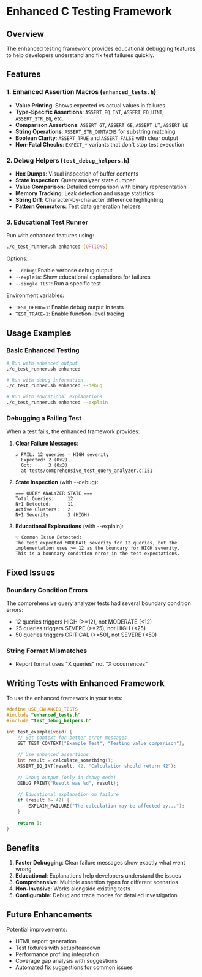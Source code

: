 # Enhanced C Testing Framework

## Overview
The enhanced testing framework provides educational debugging features to help developers understand and fix test failures quickly.

## Features

### 1. Enhanced Assertion Macros (`enhanced_tests.h`)
- **Value Printing**: Shows expected vs actual values in failures
- **Type-Specific Assertions**: `ASSERT_EQ_INT`, `ASSERT_EQ_UINT`, `ASSERT_STR_EQ`, etc.
- **Comparison Assertions**: `ASSERT_GT`, `ASSERT_GE`, `ASSERT_LT`, `ASSERT_LE`
- **String Operations**: `ASSERT_STR_CONTAINS` for substring matching
- **Boolean Clarity**: `ASSERT_TRUE` and `ASSERT_FALSE` with clear output
- **Non-Fatal Checks**: `EXPECT_*` variants that don't stop test execution

### 2. Debug Helpers (`test_debug_helpers.h`)
- **Hex Dumps**: Visual inspection of buffer contents
- **State Inspection**: Query analyzer state dumper
- **Value Comparison**: Detailed comparison with binary representation
- **Memory Tracking**: Leak detection and usage statistics
- **String Diff**: Character-by-character difference highlighting
- **Pattern Generators**: Test data generation helpers

### 3. Educational Test Runner
Run with enhanced features using:
```bash
./c_test_runner.sh enhanced [OPTIONS]
```

Options:
- `--debug`: Enable verbose debug output
- `--explain`: Show educational explanations for failures
- `--single TEST`: Run a specific test

Environment variables:
- `TEST_DEBUG=1`: Enable debug output in tests
- `TEST_TRACE=1`: Enable function-level tracing

## Usage Examples

### Basic Enhanced Testing
```bash
# Run with enhanced output
./c_test_runner.sh enhanced

# Run with debug information
./c_test_runner.sh enhanced --debug

# Run with educational explanations
./c_test_runner.sh enhanced --explain
```

### Debugging a Failing Test
When a test fails, the enhanced framework provides:

1. **Clear Failure Messages**:
   ```
   ✗ FAIL: 12 queries - HIGH severity
     Expected: 2 (0x2)
     Got:      3 (0x3)
     at tests/comprehensive_test_query_analyzer.c:151
   ```

2. **State Inspection** (with --debug):
   ```
   === QUERY ANALYZER STATE ===
   Total Queries:     12
   N+1 Detected:      11
   Active Clusters:   2
   N+1 Severity:      3 (HIGH)
   ```

3. **Educational Explanations** (with --explain):
   ```
   💡 Common Issue Detected:
   The test expected MODERATE severity for 12 queries, but the
   implementation uses >= 12 as the boundary for HIGH severity.
   This is a boundary condition error in the test expectations.
   ```

## Fixed Issues

### Boundary Condition Errors
The comprehensive query analyzer tests had several boundary condition errors:
- 12 queries triggers HIGH (>=12), not MODERATE (<12)
- 25 queries triggers SEVERE (>=25), not HIGH (<25)
- 50 queries triggers CRITICAL (>=50), not SEVERE (<50)

### String Format Mismatches
- Report format uses "X queries" not "X occurrences"

## Writing Tests with Enhanced Framework

To use the enhanced framework in your tests:

```c
#define USE_ENHANCED_TESTS
#include "enhanced_tests.h"
#include "test_debug_helpers.h"

int test_example(void) {
    // Set context for better error messages
    SET_TEST_CONTEXT("Example Test", "Testing value comparison");
    
    // Use enhanced assertions
    int result = calculate_something();
    ASSERT_EQ_INT(result, 42, "Calculation should return 42");
    
    // Debug output (only in debug mode)
    DEBUG_PRINT("Result was %d", result);
    
    // Educational explanation on failure
    if (result != 42) {
        EXPLAIN_FAILURE("The calculation may be affected by...");
    }
    
    return 1;
}
```

## Benefits

1. **Faster Debugging**: Clear failure messages show exactly what went wrong
2. **Educational**: Explanations help developers understand the issues
3. **Comprehensive**: Multiple assertion types for different scenarios
4. **Non-Invasive**: Works alongside existing tests
5. **Configurable**: Debug and trace modes for detailed investigation

## Future Enhancements

Potential improvements:
- HTML report generation
- Test fixtures with setup/teardown
- Performance profiling integration
- Coverage gap analysis with suggestions
- Automated fix suggestions for common issues